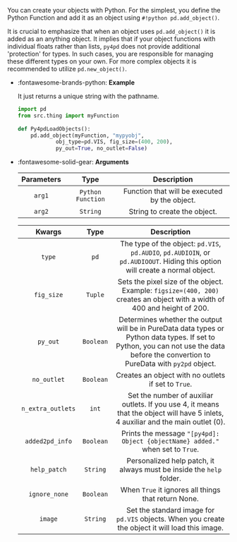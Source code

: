 You can create your objects with Python. For the simplest, you define the Python Function and add it as an object using `#!python pd.add_object()`.

It is crucial to emphasize that when an object uses `pd.add_object()` it is added as an anything object. It implies that if your object functions with individual floats rather than lists, `py4pd` does not provide additional 'protection' for types. In such cases, you are responsible for managing these different types on your own. For more complex objects it is recommended to utilize `pd.new_object()`.


<div class="grid cards" markdown>

-   :fontawesome-brands-python: __Example__

    It just returns a unique string with the pathname.
    
    ``` py
    import pd
    from src.thing import myFunction 
	    
    def Py4pdLoadObjects():
        pd.add_object(myFunction, "mypyobj", 
                obj_type=pd.VIS, fig_size=(400, 200), 
                py_out=True, no_outlet=False)
    ```
    
</div>

<div class="grid cards" markdown>

-   :fontawesome-solid-gear: __Arguments__
    
    | Parameters     | Type | Description                   | 
    | :-----------: | :----: | :------------------------------: |
    | `arg1`   | `Python Function` | Function that will be executed by the object.  |
    | `arg2`   | `String` | String to create the object. |


    | Kwargs | Type | Description                   | 
    | :-----------: | :----: | :------------------------------: |
    | `type`   | `pd` | The type of the object: `pd.VIS`, `pd.AUDIO`, `pd.AUDIOIN`, or `pd.AUDIOOUT`. Hiding this option will create a normal object.  |
    | `fig_size`   | `Tuple` | Sets the pixel size of the object. Example: `figsize=(400, 200)` creates an object with a width of 400 and height of 200. |
    | `py_out`    | `Boolean` | Determines whether the output will be in PureData data types or Python data types. If set to Python, you can not use the data before the convertion to PureData with `py2pd` object. |
    | `no_outlet`    | `Boolean` | Creates an object with no outlets if set to `True`. |
    | `n_extra_outlets`| `int` | Set the number of auxiliar outlets. If you use 4, it means that the object will have 5 inlets, 4 auxiliar and the main outlet (0). |
    | `added2pd_info` | `Boolean` | Prints the message `"[py4pd]: Object {objectName} added."` when set to `True`. |
    | `help_patch` | `String` | Personalized help patch, it always must be inside the `help` folder. |
    | `ignore_none` | `Boolean` | When `True` it ignores all things that return None. |
    | `image` | `String` | Set the standard image for `pd.VIS` objects. When you create the object it will load this image. |
    
</div>



